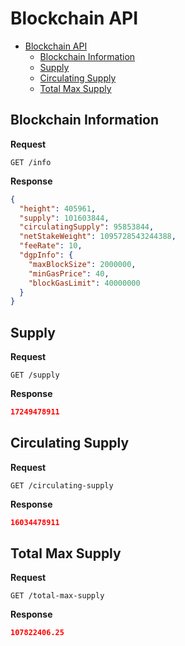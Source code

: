 # Blockchain API

- [Blockchain API](#Blockchain-API)
  - [Blockchain Information](#Blockchain-Information)
  - [Supply](#Supply)
  - [Circulating Supply](#Circulating-Supply)
  - [Total Max Supply](#Total-Max-Supply)


## Blockchain Information

**Request**
```
GET /info
```

**Response**
```json
{
  "height": 405961,
  "supply": 101603844,
  "circulatingSupply": 95853844,
  "netStakeWeight": 1095728543244388,
  "feeRate": 10,
  "dgpInfo": {
    "maxBlockSize": 2000000,
    "minGasPrice": 40,
    "blockGasLimit": 40000000
  }
}
```


## Supply

**Request**
```
GET /supply
```

**Response**
```json
17249478911
```

## Circulating Supply

**Request**
```
GET /circulating-supply
```

**Response**
```json
16034478911
```

## Total Max Supply

**Request**
```
GET /total-max-supply
```

**Response**
```json
107822406.25
```
